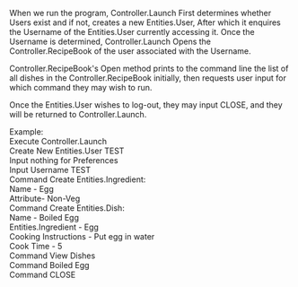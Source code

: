 When we run the program, Controller.Launch First determines whether Users exist and if not, creates a new Entities.User, After which it enquires the Username
of the Entities.User currently accessing it.
Once the Username is determined, Controller.Launch Opens the Controller.RecipeBook of the user associated with the Username.

Controller.RecipeBook's Open method prints to the command line the list of all dishes in the Controller.RecipeBook initially, then requests user input for
which command they may wish to run.

Once the Entities.User wishes to log-out, they may input CLOSE, and they will be returned to Controller.Launch.

Example:\
Execute Controller.Launch\
Create New Entities.User TEST\
Input nothing for Preferences\
Input Username TEST\
Command Create Entities.Ingredient: \
Name - Egg\
Attribute- Non-Veg\
Command Create Entities.Dish:\
Name - Boiled Egg\
Entities.Ingredient - Egg\
Cooking Instructions - Put egg in water\
Cook Time - 5\
Command View Dishes\
Command Boiled Egg\
Command CLOSE
